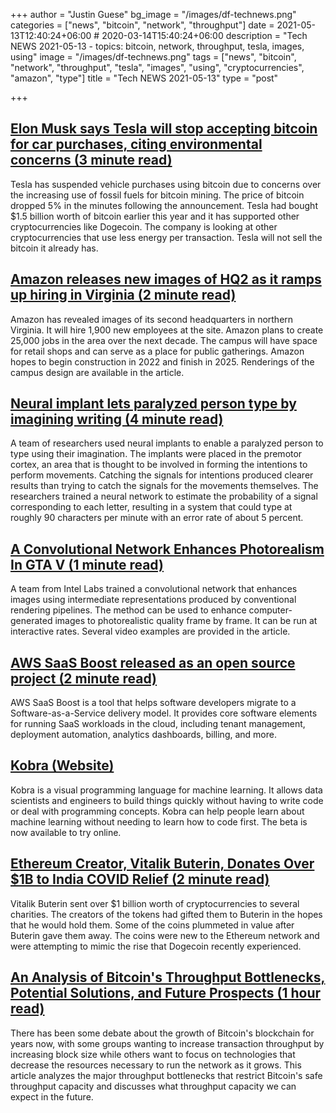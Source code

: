 +++
author = "Justin Guese"
bg_image = "/images/df-technews.png"
categories = ["news", "bitcoin", "network", "throughput"]
date = 2021-05-13T12:40:24+06:00 # 2020-03-14T15:40:24+06:00
description = "Tech NEWS 2021-05-13 - topics: bitcoin, network, throughput, tesla, images, using"
image = "/images/df-technews.png"
tags = ["news", "bitcoin", "network", "throughput", "tesla", "images", "using", "cryptocurrencies", "amazon", "type"]
title = "Tech NEWS 2021-05-13"
type = "post"

+++

## [Elon Musk says Tesla will stop accepting bitcoin for car purchases, citing environmental concerns (3 minute read)](https://www.cnbc.com/2021/05/12/elon-musk-says-tesla-will-stop-accepting-bitcoin-for-car-purchases.html)

Tesla has suspended vehicle purchases using bitcoin due to concerns over the increasing use of fossil fuels for bitcoin mining. The price of bitcoin dropped 5% in the minutes following the announcement. Tesla had bought $1.5 billion worth of bitcoin earlier this year and it has supported other cryptocurrencies like Dogecoin. The company is looking at other cryptocurrencies that use less energy per transaction. Tesla will not sell the bitcoin it already has.

## [Amazon releases new images of HQ2 as it ramps up hiring in Virginia (2 minute read)](https://www.cnbc.com/2021/05/12/amazon-releases-new-images-of-hq2-as-it-ramps-up-hiring-in-virginia.html)

Amazon has revealed images of its second headquarters in northern Virginia. It will hire 1,900 new employees at the site. Amazon plans to create 25,000 jobs in the area over the next decade. The campus will have space for retail shops and can serve as a place for public gatherings. Amazon hopes to begin construction in 2022 and finish in 2025. Renderings of the campus design are available in the article.

## [Neural implant lets paralyzed person type by imagining writing (4 minute read)](https://arstechnica.com/science/2021/05/neural-implant-lets-paralyzed-person-type-by-imagining-writing/)

A team of researchers used neural implants to enable a paralyzed person to type using their imagination. The implants were placed in the premotor cortex, an area that is thought to be involved in forming the intentions to perform movements. Catching the signals for intentions produced clearer results than trying to catch the signals for the movements themselves. The researchers trained a neural network to estimate the probability of a signal corresponding to each letter, resulting in a system that could type at roughly 90 characters per minute with an error rate of about 5 percent.

## [A Convolutional Network Enhances Photorealism In GTA V (1 minute read)](https://80.lv/articles/a-convolutional-network-enhances-photorealism-in-gta-v/)

A team from Intel Labs trained a convolutional network that enhances images using intermediate representations produced by conventional rendering pipelines. The method can be used to enhance computer-generated images to photorealistic quality frame by frame. It can be run at interactive rates. Several video examples are provided in the article.

## [AWS SaaS Boost released as an open source project (2 minute read)](https://aws.amazon.com/about-aws/whats-new/2021/05/aws-saas-boost-released-as-an-open-source-project/)

AWS SaaS Boost is a tool that helps software developers migrate to a Software-as-a-Service delivery model. It provides core software elements for running SaaS workloads in the cloud, including tenant management, deployment automation, analytics dashboards, billing, and more.

## [Kobra (Website)](https://kobra.dev/)

Kobra is a visual programming language for machine learning. It allows data scientists and engineers to build things quickly without having to write code or deal with programming concepts. Kobra can help people learn about machine learning without needing to learn how to code first. The beta is now available to try online.

## [Ethereum Creator, Vitalik Buterin, Donates Over $1B to India COVID Relief (2 minute read)](https://www.thestreet.com/crypto/ethereum/vitalik-buterin-gives-1-billion-to-india-covid-relief-after-memecoin-selloff)

Vitalik Buterin sent over $1 billion worth of cryptocurrencies to several charities. The creators of the tokens had gifted them to Buterin in the hopes that he would hold them. Some of the coins plummeted in value after Buterin gave them away. The coins were new to the Ethereum network and were attempting to mimic the rise that Dogecoin recently experienced.

## [An Analysis of Bitcoin's Throughput Bottlenecks, Potential Solutions, and Future Prospects (1 hour read)](https://github.com/fresheneesz/bitcoinThroughputAnalysis)

There has been some debate about the growth of Bitcoin's blockchain for years now, with some groups wanting to increase transaction throughput by increasing block size while others want to focus on technologies that decrease the resources necessary to run the network as it grows. This article analyzes the major throughput bottlenecks that restrict Bitcoin's safe throughput capacity and discusses what throughput capacity we can expect in the future.

